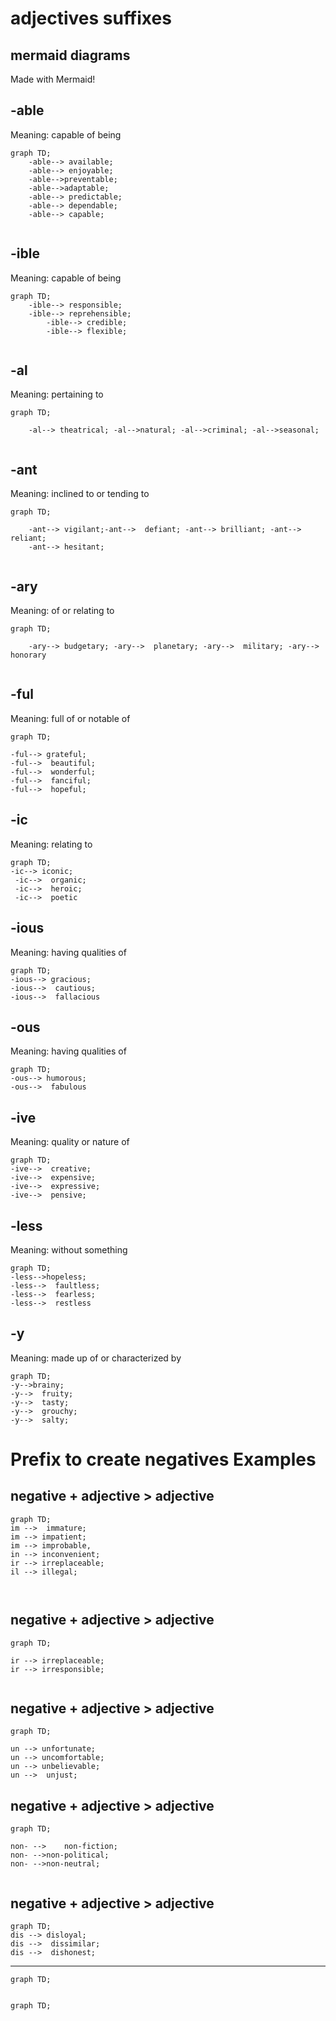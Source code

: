 # adjectives suffixes

## mermaid diagrams

Made with Mermaid!

## -able
Meaning: capable of being
```mermaid
graph TD;
    -able--> available;
    -able--> enjoyable;
    -able-->preventable; 
    -able-->adaptable;
	-able--> predictable;
    -able--> dependable;
    -able--> capable;
    
```

## -ible
Meaning: capable of being
```mermaid
graph TD;
    -ible--> responsible;
    -ible--> reprehensible;
        -ible--> credible; 
        -ible--> flexible;


```



## -al
Meaning: pertaining to

```mermaid
graph TD;

    -al--> theatrical; -al-->natural; -al-->criminal; -al-->seasonal;


```




## -ant
Meaning: inclined to or tending to

```mermaid
graph TD;

    -ant--> vigilant;-ant-->  defiant; -ant--> brilliant; -ant--> reliant;
    -ant--> hesitant;


```


## -ary
Meaning: of or relating to

```mermaid
graph TD;

    -ary--> budgetary; -ary-->  planetary; -ary-->  military; -ary-->  honorary


```



## -ful
Meaning: full of or notable of

```mermaid
graph TD;

-ful--> grateful; 
-ful-->  beautiful; 
-ful-->  wonderful; 
-ful-->  fanciful;
-ful-->  hopeful;

```

## -ic
Meaning: relating to
```mermaid
graph TD; 
-ic--> iconic;
 -ic-->  organic; 
 -ic-->  heroic; 
 -ic-->  poetic
```

## -ious
Meaning: having qualities of

```mermaid
graph TD; 
-ious--> gracious; 
-ious-->  cautious; 
-ious-->  fallacious
```

## -ous

Meaning: having qualities of
```mermaid
graph TD; 
-ous--> humorous; 
-ous-->  fabulous
```


## -ive
Meaning: quality or nature of

```mermaid
graph TD; 
-ive-->  creative; 
-ive-->  expensive; 
-ive-->  expressive; 
-ive-->  pensive;
```

## -less
Meaning: without something

```mermaid
graph TD; 
-less-->hopeless; 
-less-->  faultless; 
-less-->  fearless; 
-less-->  restless
```

## -y
Meaning: made up of or characterized by
```mermaid
graph TD; 
-y-->brainy; 
-y-->  fruity; 
-y-->  tasty; 
-y-->  grouchy;
-y-->  salty;
```


# Prefix to create negatives 	Examples

## negative + adjective > adjective


```mermaid
graph TD; 
im --> 	immature;
im --> impatient;
im --> improbable, 
in --> inconvenient; 
ir --> irreplaceable;
il --> illegal;



```
## negative + adjective > adjective
```mermaid
graph TD; 
 
ir --> irreplaceable;
ir --> irresponsible;


```


## negative + adjective > adjective


```mermaid
graph TD; 

un --> unfortunate; 
un --> uncomfortable;
un --> unbelievable;
un -->  unjust;

```
## negative + adjective > adjective

```mermaid
graph TD; 

non- --> 	non-fiction; 
non- -->non-political; 
non- -->non-neutral;


```


## negative + adjective > adjective

```mermaid
graph TD; 
dis --> disloyal;
dis -->  dissimilar;
dis -->  dishonest;

```


---
```mermaid
graph TD; 


```

```mermaid
graph TD; 


```
